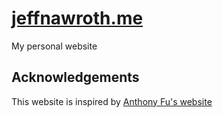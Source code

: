 # [jeffnawroth.me](https://jeffnawroth.me)

My personal website

## Acknowledgements

This website is inspired by [Anthony Fu's website](https://github.com/antfu/antfu.me)
